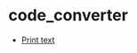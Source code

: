 # code_converter

- [Print text](https://github.com/vivirenremoto/equivalent_code/blob/master/print_text.md)
